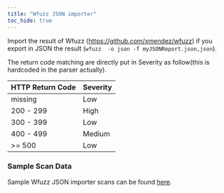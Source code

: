 ```yaml
---
title: "Wfuzz JSON importer"
toc_hide: true
---
```

Import the result of Wfuzz (https://github.com/xmendez/wfuzz) if you export in JSON the result (`wfuzz  -o json -f myJSONReport.json,json`).

The return code matching are directly put in Severity as follow(this is hardcoded in the parser actually).

HTTP Return Code | Severity
-----------------|---------
missing          |  Low
200 - 299        |  High
300 - 399        |  Low
400 - 499        |  Medium
>= 500           |  Low

### Sample Scan Data
Sample Wfuzz JSON importer scans can be found [here](https://github.com/DefectDojo/django-DefectDojo/tree/master/unittests/scans/wfuzz).

